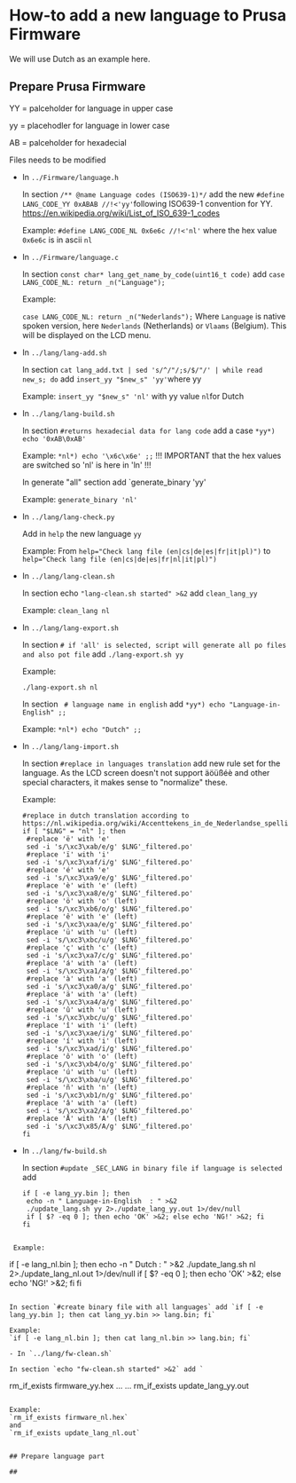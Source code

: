 # How-to add a new language to Prusa Firmware

We will use Dutch as an example here.

## Prepare Prusa Firmware

YY = palceholder for language in upper case

yy = placehodler for language in lower case

AB = palceholder for hexadecial

Files needs to be modified
- In `../Firmware/language.h` 

  In section `/** @name Language codes (ISO639-1)*/` add the new `#define LANG_CODE_YY 0xABAB //!<'yy'`following ISO639-1 convention for YY.
https://en.wikipedia.org/wiki/List_of_ISO_639-1_codes

  Example:
  `#define LANG_CODE_NL 0x6e6c //!<'nl'` where the hex value `0x6e6c` is in ascii `nl`

- In `../Firmware/language.c`

  In section `const char* lang_get_name_by_code(uint16_t code)` add `case LANG_CODE_NL: return _n("Language");`

  Example:

  `case LANG_CODE_NL: return _n("Nederlands");` Where `Language` is native spoken version, here `Nederlands` (Netherlands) or `Vlaams` (Belgium). This will be displayed on the LCD menu.

- In `../lang/lang-add.sh`

  In section `cat lang_add.txt | sed 's/^/"/;s/$/"/' | while read new_s; do` add `insert_yy "$new_s" 'yy'`where yy 
  
  Example:
  `insert_yy "$new_s" 'nl'` with yy value `nl`for Dutch

- In `../lang/lang-build.sh`

  In section `#returns hexadecial data for lang code` add a case `*yy*) echo '0xAB\0xAB'`
  
  Example:
  `*nl*) echo '\x6c\x6e' ;;` !!! IMPORTANT that the hex values are switched so 'nl' is here in 'ln' !!!
  
  In generate "all" section add `generate_binary 'yy'
  
  Example:
  `generate_binary 'nl'`
  
- In `../lang/lang-check.py`

  Add in `help` the new language `yy`
  
  Example:
  From `help="Check lang file (en|cs|de|es|fr|it|pl)")` to `help="Check lang file (en|cs|de|es|fr|nl|it|pl)")`
  
- In `../lang/lang-clean.sh`

  In section echo `"lang-clean.sh started" >&2` add `clean_lang_yy`
  
  Example:
  `clean_lang nl`
  

- In `../lang/lang-export.sh`

  In section `# if 'all' is selected, script will generate all po files and also pot file` add `./lang-export.sh yy`
  
  Example:
  
  `./lang-export.sh nl`
  
  In section ` # language name in english` add `*yy*) echo "Language-in-English" ;;`
  
  Example:
  `*nl*) echo "Dutch" ;;`
  
  

  
- In `../lang/lang-import.sh`

  In section `#replace in languages translation` add new rule set for the language.
  As the LCD screen doesn't not support äöüßéè and other special characters, it makes sense to "normalize" these.
  
  Example:
  ```
  #replace in dutch translation according to https://nl.wikipedia.org/wiki/Accenttekens_in_de_Nederlandse_spelling
  if [ "$LNG" = "nl" ]; then
   #replace 'ë' with 'e'
   sed -i 's/\xc3\xab/e/g' $LNG'_filtered.po'
   #replace 'ï' with 'i'
   sed -i 's/\xc3\xaf/i/g' $LNG'_filtered.po'
   #replace 'é' with 'e'
   sed -i 's/\xc3\xa9/e/g' $LNG'_filtered.po'
   #replace 'è' with 'e' (left)
   sed -i 's/\xc3\xa8/e/g' $LNG'_filtered.po'
   #replace 'ö' with 'o' (left)
   sed -i 's/\xc3\xb6/o/g' $LNG'_filtered.po'
   #replace 'ê' with 'e' (left)
   sed -i 's/\xc3\xaa/e/g' $LNG'_filtered.po'
   #replace 'ü' with 'u' (left)
   sed -i 's/\xc3\xbc/u/g' $LNG'_filtered.po'
   #replace 'ç' with 'c' (left)
   sed -i 's/\xc3\xa7/c/g' $LNG'_filtered.po'
   #replace 'á' with 'a' (left)
   sed -i 's/\xc3\xa1/a/g' $LNG'_filtered.po'
   #replace 'à' with 'a' (left)
   sed -i 's/\xc3\xa0/a/g' $LNG'_filtered.po'
   #replace 'ä' with 'a' (left)
   sed -i 's/\xc3\xa4/a/g' $LNG'_filtered.po'
   #replace 'û' with 'u' (left)
   sed -i 's/\xc3\xbc/u/g' $LNG'_filtered.po'
   #replace 'î' with 'i' (left)
   sed -i 's/\xc3\xae/i/g' $LNG'_filtered.po'
   #replace 'í' with 'i' (left)
   sed -i 's/\xc3\xad/i/g' $LNG'_filtered.po'
   #replace 'ô' with 'o' (left)
   sed -i 's/\xc3\xb4/o/g' $LNG'_filtered.po'
   #replace 'ú' with 'u' (left)
   sed -i 's/\xc3\xba/u/g' $LNG'_filtered.po'
   #replace 'ñ' with 'n' (left)
   sed -i 's/\xc3\xb1/n/g' $LNG'_filtered.po'
   #replace 'â' with 'a' (left)
   sed -i 's/\xc3\xa2/a/g' $LNG'_filtered.po'
   #replace 'Å' with 'A' (left)
   sed -i 's/\xc3\x85/A/g' $LNG'_filtered.po'
  fi
  ```


- In `../lang/fw-build.sh`

  In section `#update _SEC_LANG in binary file if language is selected` add
  ```
  if [ -e lang_yy.bin ]; then
   echo -n " Language-in-English  : " >&2
   ./update_lang.sh yy 2>./update_lang_yy.out 1>/dev/null
   if [ $? -eq 0 ]; then echo 'OK' >&2; else echo 'NG!' >&2; fi
  fi
 ```
 
  Example:
  ```
   if [ -e lang_nl.bin ]; then
    echo -n " Dutch  : " >&2
    ./update_lang.sh nl 2>./update_lang_nl.out 1>/dev/null
   if [ $? -eq 0 ]; then echo 'OK' >&2; else echo 'NG!' >&2; fi
   fi
  ```
  
  In section `#create binary file with all languages` add `if [ -e lang_yy.bin ]; then cat lang_yy.bin >> lang.bin; fi`
  
  Example:
  `if [ -e lang_nl.bin ]; then cat lang_nl.bin >> lang.bin; fi`

- In `../lang/fw-clean.sh`

  In section `echo "fw-clean.sh started" >&2` add `
  
  ```
  rm_if_exists firmware_yy.hex
  ...
  ...
  rm_if_exists update_lang_yy.out
  ```
  
  Example:
  `rm_if_exists firmware_nl.hex`
  and
  `rm_if_exists update_lang_nl.out`


## Prepare language part

##